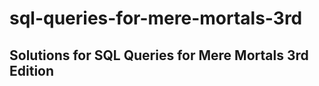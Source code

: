 # sql-queries-for-mere-mortals-3rd
Solutions for SQL Queries for Mere Mortals 3rd Edition
------------------------------------------------------
